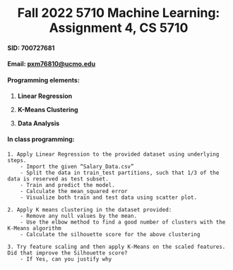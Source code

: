 <h1><center>Fall 2022 5710 Machine Learning: Assignment 4, CS 5710</center></h1>

#### SID: 700727681
#### Email: pxm76810@ucmo.edu

#### Programming elements:
  1. **Linear Regression** 
  
  2. **K-Means Clustering**  
  
  3. **Data Analysis**
    
#### In class programming:
    1. Apply Linear Regression to the provided dataset using underlying steps.
        - Import the given “Salary_Data.csv”
        - Split the data in train_test partitions, such that 1/3 of the data is reserved as test subset.
        - Train and predict the model.
        - Calculate the mean_squared error
        - Visualize both train and test data using scatter plot.
        
    2. Apply K means clustering in the dataset provided:
        - Remove any null values by the mean.
        - Use the elbow method to find a good number of clusters with the K-Means algorithm
        - Calculate the silhouette score for the above clustering
        
    3. Try feature scaling and then apply K-Means on the scaled features. Did that improve the Silhouette score?
        - If Yes, can you justify why
